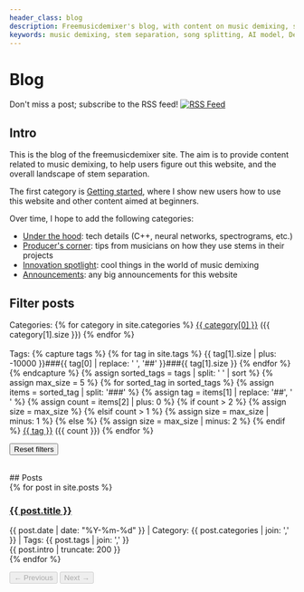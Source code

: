 ```yaml
---
header_class: blog
description: Freemusicdemixer's blog, with content on music demixing, stem separation, source separation, neural networks, C++, webassembly, and more
keywords: music demixing, stem separation, song splitting, AI model, Demucs, Transformer, free music demixer, isolate stems, private, unlimited use
---
```


# Blog

<div class="social-share-bar">
<span class="share-text">Don't miss a post; subscribe to the RSS feed!</span>
<a href="/feed.xml" title="Subscribe to RSS feed">
  <img src="/assets/social/rss.svg" alt="RSS Feed">
</a>
</div>

## Intro

This is the blog of the freemusicdemixer site. The aim is to provide content related to music demixing, to help users figure out this website, and the overall landscape of stem separation.

The first category is <a href="/blog?category=getting-started">Getting started</a>, where I show new users how to use this website and other content aimed at beginners.

Over time, I hope to add the following categories:
* <u>Under the hood</u>: tech details (C++, neural networks, spectrograms, etc.)
* <u>Producer's corner</u>: tips from musicians on how they use stems in their projects
* <u>Innovation spotlight</u>: cool things in the world of music demixing
* <u>Announcements</u>: any big announcements for this website

## Filter posts

<div class="clouds">
<span class="tag-size-5">Categories:</span> {% for category in site.categories %}
    <span class="tag-size-5">
        <a class="category-link js-filter-landing" href="/blog?category={{ category[0] | url_encode }}" data-type="category" data-value="{{ category[0] | url_encode }}">{{ category[0] }}</a> ({{ category[1].size }})
    </span>
{% endfor %}
<br>
<br>
 <span class="tag-size-5">Tags:</span> {% capture tags %}
  {% for tag in site.tags %}
    {{ tag[1].size | plus: -10000 }}###{{ tag[0] | replace: ' ', '##' }}###{{ tag[1].size }}
  {% endfor %}
{% endcapture %}
{% assign sorted_tags = tags | split: ' ' | sort %}
{% assign max_size = 5 %}
{% for sorted_tag in sorted_tags %}
    {% assign items = sorted_tag | split: '###' %}
    {% assign tag = items[1] | replace: '##', ' ' %}
    {% assign count = items[2] | plus: 0 %}
    {% if count > 2 %}
        {% assign size = max_size %}
    {% elsif count > 1 %}
        {% assign size = max_size | minus: 1 %}
    {% else %}
        {% assign size = max_size | minus: 2 %}
    {% endif %}
    <span class="tag-size-{{ size }}">
        <a class="tag-link js-filter-landing" href="/blog?tag={{ tag | url_encode }}" data-type="tag" data-value="{{ tag | url_encode }}">{{ tag }}</a> ({{ count }})
    </span>
{% endfor %}
</div>

<button id="resetFilters" class="btn btn-github">Reset filters</button>

<br>
## Posts

<div id="posts-container">
{% for post in site.posts %}
    <div class="blog-post" data-tags="{{ post.tags | join: ',' }}" data-category="{{ post.categories | join: ',' }}">
        <h3><a href="{{ post.url }}">{{ post.title }}</a></h3>
        <div class="meta">
            {{ post.date | date: "%Y-%m-%d" }} | Category: {{ post.categories | join: ',' }} | Tags: {{ post.tags | join: ',' }}
        </div>
        <div class="summary">
            {{ post.intro | truncate: 200 }}
        </div>
    </div>
{% endfor %}
</div>

<button id="prevPage" disabled class="btn btn-github">← Previous</button>
<button id="nextPage" disabled class="btn btn-github">Next →</button>

<script src="/blog.js"></script>
